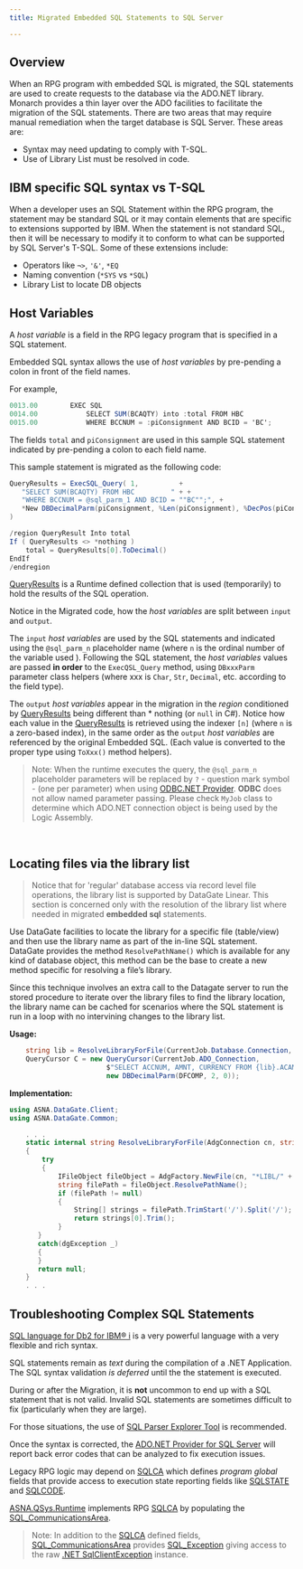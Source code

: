 ```yaml
---
title: Migrated Embedded SQL Statements to SQL Server

---
```


## Overview

When an RPG program with embedded SQL is migrated, the SQL statements are used to create requests to the database via the ADO.NET library.  Monarch provides a thin layer over the ADO facilities to facilitate the migration of the SQL statements.  There are two areas that may require manual remediation when the target database is SQL Server.  These areas are:
   - Syntax may need updating to comply with T-SQL.
   - Use of Library List must be resolved in code.

## IBM specific SQL syntax vs T-SQL

When a developer uses an SQL Statement within the RPG program, the statement may be standard SQL or it may contain elements that are specific to extensions supported by IBM.  When the statement is not standard SQL, then it will be necessary to modify it to conform to what can be supported by SQL Server's T-SQL. Some of these extensions include:
 - Operators like `¬>`, `'&'`, `*EQ`
 - Naming convention (`*SYS` vs `*SQL`)
 - Library List to locate DB objects

## Host Variables

A *host variable* is a field in the RPG legacy program that is specified in a SQL statement.

Embedded SQL syntax allows the use of *host variables* by pre-pending a colon in front of the field names.

For example,

```cs
0013.00        EXEC SQL                                                                                         
0014.00            SELECT SUM(BCAQTY) into :total FROM HBC
0015.00            WHERE BCCNUM = :piConsignment AND BCID = 'BC';                                                              
```

The fields `total` and `piConsignment` are used in this sample SQL statement indicated by pre-pending a colon to each field name.

This sample statement is migrated as the following code:

```cs
QueryResults = ExecSQL_Query( 1,          +
   "SELECT SUM(BCAQTY) FROM HBC         " + + 
   "WHERE BCCNUM = @sql_parm_1 AND BCID = ""BC"";", + 
   *New DBDecimalParm(piConsignment, %Len(piConsignment), %DecPos(piConsignment)) +
)

/region QueryResult Into total
If ( QueryResults <> *nothing )
    total = QueryResults[0].ToDecimal()
EndIf
/endregion
```

[QueryResults](/reference/asna-qsys-runtime-job-support/classes/query-results.html) is a Runtime defined collection that is used (temporarily) to hold the results of the SQL operation.

Notice in the Migrated code, how the *host variables* are split between `input` and `output`. 

The `input` *host variables* are used by the SQL statements and indicated using the `@sql_parm_n` placeholder name (where `n` is the ordinal number of the variable used ). Following the SQL statement, the *host variables* values are passed **in order** to the `ExecQSL_Query` method, using `DBxxxParm` parameter class helpers (where xxx is `Char`, `Str`, `Decimal`, etc. according to the field type).

The `output` *host variables* appear in the migration in the *region* conditioned by [QueryResults](/reference/asna-qsys-runtime-job-support/classes/query-results.html) being different than  * nothing (or `null` in C#). Notice how each value in the [QueryResults](/reference/asna-qsys-runtime-job-support/classes/query-results.html) is retrieved using the indexer `[n]` (where `n` is a zero-based index), in the same order as the `output` *host variables* are referenced by the original Embedded SQL. (Each value is converted to the proper type using `ToXxx()` method helpers).

>Note: When the runtime executes the query, the `@sql_parm_n` placeholder parameters will be replaced by `?` - question mark symbol - (one per parameter) when using [ODBC.NET Provider](https://learn.microsoft.com/en-us/dotnet/api/system.data.odbc.odbccommand.commandtext?view=dotnet-plat-ext-8.0). **ODBC** does not allow named parameter passing. Please check `MyJob` class to determine which ADO.NET connection object is being used by the Logic Assembly.

<br>

## Locating files via the library list

> Notice that for 'regular' database access via record level file operations, the library list is supported by DataGate Linear. This section is concerned only with the resolution of the library list where needed in migrated **embedded sql** statements.

Use DataGate facilities to locate the library for a specific file (table/view) and then use the library name as part of the in-line SQL statement.  DataGate provides the method `ResolvePathName()` which is available for any kind of database object, this method can be the base to create a new method  specific for resolving a file’s library. 

Since this technique involves an extra call to the Datagate server to run the stored procedure to iterate over the library files to find the library location, the library name can be cached for scenarios where the SQL statement is run in a loop with no intervining changes to the library list.

**Usage:**
```cs
    string lib = ResolveLibraryForFile(CurrentJob.Database.Connection, "ACAMCU");
    QueryCursor C = new QueryCursor(CurrentJob.ADO_Connection, 
                        $"SELECT ACCNUM, AMNT, CURRENCY FROM {lib}.ACAMCU " + "WHERE COMPANY = @sql_parm_1;", 
                        new DBDecimalParm(DFCOMP, 2, 0));
```              

**Implementation:**
```cs
using ASNA.DataGate.Client;
using ASNA.DataGate.Common;

    . . .
    static internal string ResolveLibraryForFile(AdgConnection cn, string fileName)
    {
        try
        {
            IFileObject fileObject = AdgFactory.NewFile(cn, "*LIBL/" + fileName.Trim());
            string filePath = fileObject.ResolvePathName();
            if (filePath != null)
            {
                String[] strings = filePath.TrimStart('/').Split('/');
                return strings[0].Trim();
            }
       }
       catch(dgException _)
       {
       }
       return null;
    }
    . . . 
```

## Troubleshooting Complex SQL Statements

[SQL language for Db2 for IBM® i](https://www.ibm.com/docs/en/i/7.5?topic=reference-sql) is a very powerful language with a very flexible and rich syntax.

SQL statements remain as *text* during the compilation of a .NET Application. The SQL syntax validation *is deferred* until the the statement is executed. 

During or after the Migration, it is **not** uncommon to end up with a SQL statement that is not valid. Invalid SQL statements are sometimes difficult to fix (particularly when they are large).  

For those situations, the use of [SQL Parser Explorer Tool](/examples/sql-parser-explorer.html) is recommended.

Once the syntax is corrected, the [ADO.NET Provider for SQL Server](https://learn.microsoft.com/en-us/sql/connect/ado-net/microsoft-ado-net-sql-server?view=sql-server-ver16) will report back error codes that can be analyzed to fix execution issues.

Legacy RPG logic may depend on [SQLCA](https://www.ibm.com/docs/en/i/7.3?topic=reference-sqlca-sql-communication-area) which defines *program global* fields that provide access to execution state reporting fields like [SQLSTATE](https://www.ibm.com/docs/en/i/7.3?topic=area-field-descriptions) and [SQLCODE](https://www.ibm.com/docs/en/i/7.3?topic=area-field-descriptions).

[ASNA.QSys.Runtime](/concepts/architecture/asna-qsys.md) implements RPG [SQLCA](https://www.ibm.com/docs/en/i/7.3?topic=reference-sqlca-sql-communication-area) by populating the [SQL_CommunicationsArea](program-sql-communications-area-class.html).

>Note: In addition to the [SQLCA](https://www.ibm.com/docs/en/i/7.3?topic=area-field-descriptions) defined fields, [SQL_CommunicationsArea](/reference/asna-qsys-runtime-job-support/classes/sql-communications-area.html) provides [SQL_Exception](http://localhost:4000/reference/asna-qsys-runtime-job-support/classes/sql-communications-area.html#properties) giving access to the raw [.NET SqlClientException](https://learn.microsoft.com/en-us/dotnet/api/system.data.sqlclient.sqlexception?view=dotnet-plat-ext-8.0) instance.
